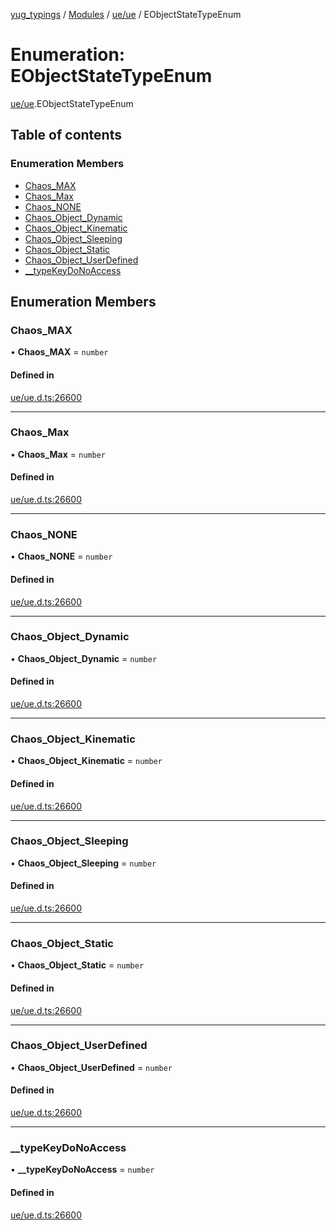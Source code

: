 [yug_typings](../README.md) / [Modules](../modules.md) / [ue/ue](../modules/ue_ue.md) / EObjectStateTypeEnum

# Enumeration: EObjectStateTypeEnum

[ue/ue](../modules/ue_ue.md).EObjectStateTypeEnum

## Table of contents

### Enumeration Members

- [Chaos\_MAX](ue_ue.EObjectStateTypeEnum.md#chaos_max)
- [Chaos\_Max](ue_ue.EObjectStateTypeEnum.md#chaos_max-1)
- [Chaos\_NONE](ue_ue.EObjectStateTypeEnum.md#chaos_none)
- [Chaos\_Object\_Dynamic](ue_ue.EObjectStateTypeEnum.md#chaos_object_dynamic)
- [Chaos\_Object\_Kinematic](ue_ue.EObjectStateTypeEnum.md#chaos_object_kinematic)
- [Chaos\_Object\_Sleeping](ue_ue.EObjectStateTypeEnum.md#chaos_object_sleeping)
- [Chaos\_Object\_Static](ue_ue.EObjectStateTypeEnum.md#chaos_object_static)
- [Chaos\_Object\_UserDefined](ue_ue.EObjectStateTypeEnum.md#chaos_object_userdefined)
- [\_\_typeKeyDoNoAccess](ue_ue.EObjectStateTypeEnum.md#__typekeydonoaccess)

## Enumeration Members

### Chaos\_MAX

• **Chaos\_MAX** = `number`

#### Defined in

[ue/ue.d.ts:26600](https://github.com/YugMetaverse/yug_typings/blob/25cad34/ue/ue.d.ts#L26600)

___

### Chaos\_Max

• **Chaos\_Max** = `number`

#### Defined in

[ue/ue.d.ts:26600](https://github.com/YugMetaverse/yug_typings/blob/25cad34/ue/ue.d.ts#L26600)

___

### Chaos\_NONE

• **Chaos\_NONE** = `number`

#### Defined in

[ue/ue.d.ts:26600](https://github.com/YugMetaverse/yug_typings/blob/25cad34/ue/ue.d.ts#L26600)

___

### Chaos\_Object\_Dynamic

• **Chaos\_Object\_Dynamic** = `number`

#### Defined in

[ue/ue.d.ts:26600](https://github.com/YugMetaverse/yug_typings/blob/25cad34/ue/ue.d.ts#L26600)

___

### Chaos\_Object\_Kinematic

• **Chaos\_Object\_Kinematic** = `number`

#### Defined in

[ue/ue.d.ts:26600](https://github.com/YugMetaverse/yug_typings/blob/25cad34/ue/ue.d.ts#L26600)

___

### Chaos\_Object\_Sleeping

• **Chaos\_Object\_Sleeping** = `number`

#### Defined in

[ue/ue.d.ts:26600](https://github.com/YugMetaverse/yug_typings/blob/25cad34/ue/ue.d.ts#L26600)

___

### Chaos\_Object\_Static

• **Chaos\_Object\_Static** = `number`

#### Defined in

[ue/ue.d.ts:26600](https://github.com/YugMetaverse/yug_typings/blob/25cad34/ue/ue.d.ts#L26600)

___

### Chaos\_Object\_UserDefined

• **Chaos\_Object\_UserDefined** = `number`

#### Defined in

[ue/ue.d.ts:26600](https://github.com/YugMetaverse/yug_typings/blob/25cad34/ue/ue.d.ts#L26600)

___

### \_\_typeKeyDoNoAccess

• **\_\_typeKeyDoNoAccess** = `number`

#### Defined in

[ue/ue.d.ts:26600](https://github.com/YugMetaverse/yug_typings/blob/25cad34/ue/ue.d.ts#L26600)
